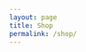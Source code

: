 ```yaml
---
layout: page
title: Shop
permalink: /shop/
---
```


<p><script type="text/javascript">
amzn_assoc_placement = "adunit0";
amzn_assoc_tracking_id = "trackercoin-20";
amzn_assoc_ad_mode = "search";
amzn_assoc_ad_type = "smart";
amzn_assoc_marketplace = "amazon";
amzn_assoc_region = "US";
amzn_assoc_default_search_phrase = "travel";
amzn_assoc_default_category = "All";
amzn_assoc_linkid = "e1ac2975ed1a27f5e305eba48599b0a7";
amzn_assoc_search_bar = "true";
amzn_assoc_search_bar_position = "top";
amzn_assoc_title = "Shop Related Products";
</script>
<script src="//z-na.amazon-adsystem.com/widgets/onejs?MarketPlace=US"></script>
 </p>
 
 <p><div id="amzn-assoc-ad-17e906a5-7281-4b92-b3e6-ee71ddb1bed1"></div><script async src="//z-na.amazon-adsystem.com/widgets/onejs?MarketPlace=US&adInstanceId=17e906a5-7281-4b92-b3e6-ee71ddb1bed1"></script></p>
